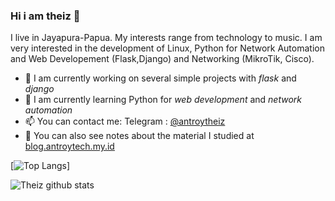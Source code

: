 ### Hi i am theiz 👋
I live in Jayapura-Papua. My interests range from technology to music. I am very interested in the development of Linux, Python  for Network Automation and Web Developement (Flask,Django) and Networking (MikroTik, Cisco).

- 🔭 I am currently working on several simple projects with *flask* and *django*
- 🌱 I am currently learning Python for *web development* and *network automation*
- 📫 You can contact me: Telegram : [@antroytheiz](https://t.me/antroytheiz)
- 📝 You can also see notes about the material I studied at [blog.antroytech.my.id](https://blog.antroytech.my.id)

[![Top Langs](https://github-readme-stats.vercel.app/api/top-langs/?username=antroytheiz)]

![Theiz github stats](https://github-readme-stats.vercel.app/api?username=antroytheiz)

